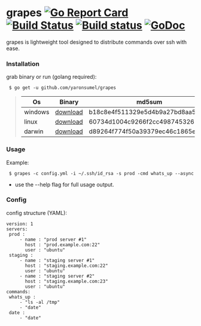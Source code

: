 # grapes [![Go Report Card](https://goreportcard.com/badge/github.com/yaronsumel/grapes)](https://goreportcard.com/report/github.com/yaronsumel/grapes) [![Build Status](https://travis-ci.org/yaronsumel/grapes.svg?branch=master)](https://travis-ci.org/yaronsumel/grapes) [![Build status](https://ci.appveyor.com/api/projects/status/fnepp81rdi8prawn/branch/master?svg=true)](https://ci.appveyor.com/project/yaronsumel/grapes/branch/master) [![GoDoc](https://godoc.org/github.com/yaronsumel/grapes?status.svg)](https://godoc.org/github.com/yaronsumel/grapes)

grapes is lightweight tool designed to distribute commands over ssh with ease.

### Installation ###

 grab binary or run (golang required):

     $ go get -u github.com/yaronsumel/grapes

> Os  | Binary | md5sum
> ------------- | ------------- | -------------
> windows  | [download](https://github.com/yaronsumel/grapes/releases/download/v0.2/win-grapes.zip) | b18c8e4f511329e5d4b9a27bd8aa52c7
> linux  | [download](https://github.com/yaronsumel/grapes/releases/download/v0.2/linux-grapes.7z) | 60734d1004c9266f2cc4987453262931
> darwin  | [download](https://github.com/yaronsumel/grapes/releases/download/v0.2/darwin-grapes.zip) | d89264f774f50a39379ec46c1865e286

### Usage ###

 Example:

     $ grapes -c config.yml -i ~/.ssh/id_rsa -s prod -cmd whats_up --async

* use the --help flag for full usage output.

### Config ###

config structure (YAML):

 ```
version: 1
servers:
  prod :
      - name : "prod server #1"
        host : "prod.example.com:22"
        user : "ubuntu"
  staging :
      - name : "staging server #1"
        host : "staging.example.com:22"
        user : "ubuntu"
      - name : "staging server #2"
        host : "staging.example.com:23"
        user : "ubuntu"
commands:
  whats_up :
      - "ls -al /tmp"
      - "date"
  date :
      - "date"
 ```
